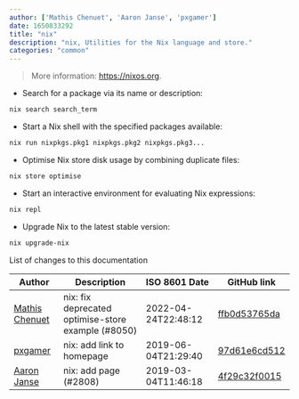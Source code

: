 ```yaml
---
author: ['Mathis Chenuet', 'Aaron Janse', 'pxgamer']
date: 1650833292
title: "nix"
description: "nix, Utilities for the Nix language and store."
categories: "common"
---
```

> More information: <https://nixos.org>.

- Search for a package via its name or description:

```bash
nix search search_term
```

- Start a Nix shell with the specified packages available:

```bash
nix run nixpkgs.pkg1 nixpkgs.pkg2 nixpkgs.pkg3...
```

- Optimise Nix store disk usage by combining duplicate files:

```bash
nix store optimise
```

- Start an interactive environment for evaluating Nix expressions:

```bash
nix repl
```

- Upgrade Nix to the latest stable version:

```bash
nix upgrade-nix
```
List of changes to this documentation


Author | Description | ISO 8601 Date | GitHub link
------|-----|-----|-----
[Mathis Chenuet](mailto:9201969+artemisart@users.noreply.github.com) | nix: fix deprecated optimise-store example (#8050) | 2022-04-24T22:48:12 | [ffb0d53765da](https://github.com/tldr-pages/tldr/commit/ffb0d53765da6b56edb23f27384b698a054d7be6)
[pxgamer](mailto:owzie123@gmail.com) | nix: add link to homepage | 2019-06-04T21:29:40 | [97d61e6cd512](https://github.com/tldr-pages/tldr/commit/97d61e6cd512da4080ff592e1501742a04c27ede)
[Aaron Janse](mailto:aaron@ajanse.me) | nix: add page (#2808) | 2019-03-04T11:46:18 | [4f29c32f0015](https://github.com/tldr-pages/tldr/commit/4f29c32f00151b126844760ea4920fee73e40397)

